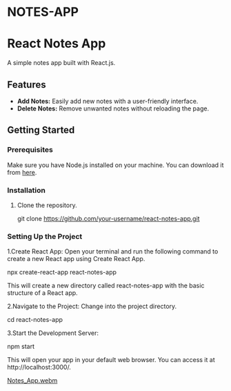 # NOTES-APP
# React Notes App

A simple notes app built with React.js.

## Features

- **Add Notes:** Easily add new notes with a user-friendly interface.
- **Delete Notes:** Remove unwanted notes without reloading the page.

## Getting Started

### Prerequisites

Make sure you have Node.js installed on your machine. You can download it from [here](https://nodejs.org/).

### Installation

1. Clone the repository.

   git clone https://github.com/your-username/react-notes-app.git
   
### Setting Up the Project
1.Create React App:
Open your terminal and run the following command to create a new React app using Create React App.

  npx create-react-app react-notes-app
  
This will create a new directory called react-notes-app with the basic structure of a React app.

2.Navigate to the Project:
Change into the project directory.

  cd react-notes-app

3.Start the Development Server:

  npm start
  
This will open your app in your default web browser. You can access it at http://localhost:3000/.


[Notes_App.webm](https://github.com/aishwarya-art/NOTES-APP/assets/113532088/78c8b4e4-7675-45d1-bbe5-f70a20a930e6)

